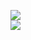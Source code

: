 [![](https://img.shields.io/badge/Made%20With-Github%20Spray-lightgrey.svg?style=for-the-badge&logo=github)](https://github.com/Annihil/github-spray#5526)  
[![](https://i.imgur.com/2DrTn0Z.gif)](https://github.com/Annihil/github-spray)